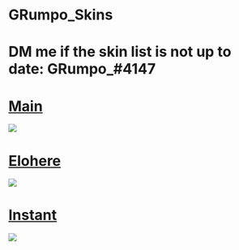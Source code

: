 # GRumpo_Skins

# DM me if the skin list is not up to date: GRumpo_#4147

# [Main](https://grumpo.s-ul.eu/DggkmXwF) 
![](https://osu.ppy.sh/ss/16213816/bf5b)

# [Elohere](https://grumpo.s-ul.eu/tCVTx0Pi) 
![](https://osu.ppy.sh/ss/16213812/65a0)

# [Instant](https://grumpo.s-ul.eu/4WCZcxP8)
![](https://osu.ppy.sh/ss/16213833/1c8d)
